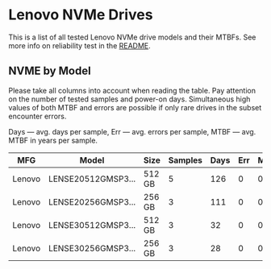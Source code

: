 Lenovo NVMe Drives
==================

This is a list of all tested Lenovo NVMe drive models and their MTBFs. See more
info on reliability test in the [README](https://github.com/linuxhw/SMART).

NVME by Model
------------

Please take all columns into account when reading the table. Pay attention on the
number of tested samples and power-on days. Simultaneous high values of both MTBF
and errors are possible if only rare drives in the subset encounter errors.

Days   — avg. days per sample,
Err    — avg. errors per sample,
MTBF   — avg. MTBF in years per sample.

| MFG       | Model              | Size   | Samples | Days  | Err   | MTBF   |
|-----------|--------------------|--------|---------|-------|-------|--------|
| Lenovo    | LENSE20512GMSP3... | 512 GB | 5       | 126   | 0     | 0.35   |
| Lenovo    | LENSE20256GMSP3... | 256 GB | 3       | 111   | 0     | 0.31   |
| Lenovo    | LENSE30512GMSP3... | 512 GB | 3       | 32    | 0     | 0.09   |
| Lenovo    | LENSE30256GMSP3... | 256 GB | 3       | 28    | 0     | 0.08   |

